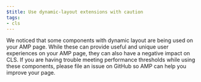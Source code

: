```yaml
---
$title: Use dynamic-layout extensions with caution 
tags:
- cls
---
```

We noticed that some components
with dynamic layout are being used on your AMP page. While these can provide
useful and unique user experiences on your AMP page, they can also have a
negative impact on CLS. If you are having trouble meeting performance
thresholds while using these components, please file an issue on GitHub so AMP
can help you improve your page. 
